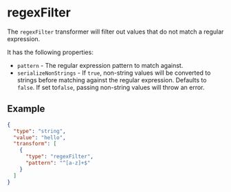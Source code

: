 # regexFilter

The `regexFilter` transformer will filter out values that do not match a regular expression.

It has the following properties:

- `pattern` - The regular expression pattern to match against.
- `serializeNonStrings` - If `true`, non-string values will be converted to strings
  before matching against the regular expression. Defaults to `false`. If set to`false`,
  passing non-string values will throw an error.

## Example

```json
{
  "type": "string",
  "value": "hello",
  "transform": [
    {
      "type": "regexFilter",
      "pattern": "^[a-z]+$"
    }
  ]
}
```
